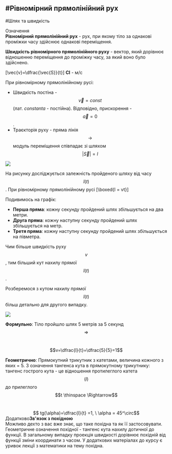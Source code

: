 #<p1>Рівномірний прямолінійний рух</p1>
---------
#Шлях та швидкість


<div class="eoz-wrap">
<span class="eoz">Означення</span>
<div class="eoz-text">
<b>Рiвномiрний прямолiнiйний рух</b> - рух, при якому тiло за однаковi промiжки часу здiйснює однаковi перемiщення.<br>
<p></p>
<b>Швидкiсть рiвномiрного прямолiнiйного руху</b> - вектор, який дорiвнює вiдношенню перемiщення до промiжку часу, за який воно було здiйснено.</br>

\[\vec{v}=\dfrac{\vec{S}}{t}\] 
<b>СI</b> - м/с
</div>
</div>

При рiвномiрному прямолiнiйному русi:

* Швидкість постіна - $$\vec{v} = const$$ (лат. <i>constanta</i> - постійна). Відповідно, прискорення - $$\vec{a} = 0$$.
* Траєкторiя руху - пряма лiнiя $$\rightarrow$$ модуль перемiщення спiвпадає зi шляхом $$|\vec{S}| = l$$

<img src="https://rawgit.com/chudaol/ed-era-book-physics/master/images/chapter_1/5.svg" class="image"/>

На рисунку дослiджується залежнiсть пройденого шляху вiд часу $$l(t)$$. При рiвномiрному прямолiнiйному русi
<p1>\[\boxed{l = vt}\]</p1>

Подивимось на графік:
* <b>Перша пряма</b>: кожну секунду пройдений шлях збiльшується на два метри.
* <b>Друга пряма</b>: кожну наступну секунду пройдений шлях збiльшується на метр.
* <b>Третя пряма</b>: кожну наступну секунду пройдений шлях збiльшується на пiвметра.



<p1>Чим бiльше швидкiсть руху $$v$$, тим бiльший кут нахилу прямої $$l(t)$$.</p1></br>

Розберемося з кутом нахилу прямої $$l(t)$$ бiльш детально для другого випадку.

<img src="https://rawgit.com/chudaol/ed-era-book-physics/master/images/chapter_1/6.svg" class="image"/>

<b>Формульно</b>: Тiло пройшло шлях 5 метрiв за 5 секунд $$\Rightarrow$$ </br>

<center> $$v=\dfrac{l}{t}=\dfrac{5}{5}=1$$</center>

<b>Геометрично</b>: Прямокутний трикутник з катетами, величина кожного з яких = 5. З означення тангенса кута в прямокутному трикутнику: тангенс гострого кута - це вiдношення протилеглого катета $$(l)$$ до прилеглого $$t \thinspace \Rightarrow$$ </br> 
<center> $$ tg(\alpha)=\dfrac{l}{t} =1, \ \alpha = 45^\circ$$ </center>

<div class="add-wrap">
<span class="add">Додатково</span><b>Зв'язок з похідною</b>
<div class="add-text">
Можливо дехто з вас вже знає, що таке похiдна та як її застосовувати. Геометричне означення похiдної - тангенс кута нахилу дотичної до функцiї. В загальному випадку проекцiя швидкостi дорiвнює похiднiй вiд функцiї змiни координати з часом. У додаткових матерiалах до курсу є уривок лекцiї з математики на тему похiдна.
</div>
</div>